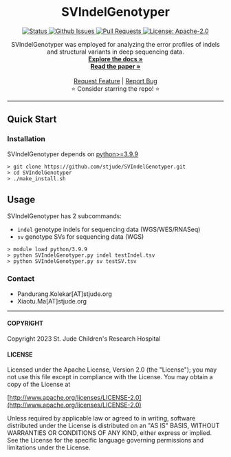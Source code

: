 <p align="center">

  <h1 align="center">
    SVIndelGenotyper
  </h1>

  <p align="center">
   <a href="https://github.com/stjude/SVIndelGenotyper" target="_blank">
     <img alt="Status"
          src="https://img.shields.io/badge/status-active-success.svg" />
   </a>
   <a href="https://github.com/stjude/SVIndelGenotyper/issues" target="_blank">
     <img alt="Github Issues"
          src="https://img.shields.io/github/issues/stjude/SVIndelGenotyper"  />
   </a>
   <a href="https://github.com/stjude/SVIndelGenotyper/pulls"  target="_blank">
     <img alt="Pull Requests"
          src="https://img.shields.io/github/issues-pr/stjude/SVIndelGenotyper"  />
   </a>
   <a href="https://github.com/stjude/SVIndelGenotyper/blob/main/LICENSE" target="_blank">
     <img alt="License: Apache-2.0"
          src="https://img.shields.io/github/license/saltstack/salt" />
   </a>
  </p>


  <p align="center">
   SVIndelGenotyper was employed for analyzing the error profiles of indels and structural variants in deep sequencing data.    
   <br />
   <a href="#"><strong>Explore the docs »</strong></a> 
   <br />
   <a href="#"><strong>Read the paper »</strong></a>
   <br /> 
   <br />
   <a href="https://github.com/stjude/SVIndelGenotyper/issues/new?assignees=&labels=&template=feature_request.md&title=Descriptive%20Title&labels=enhancement">Request Feature</a>
    | 
   <a href="https://github.com/stjude/SVIndelGenotyper/issues/new?assignees=&labels=&template=bug_report.md&title=Descriptive%20Title&labels=bug">Report Bug</a>
   <br />
    ⭐ Consider starring the repo! ⭐
   <br />
  </p>
</p>

---
## Quick Start


### Installation
SVIndelGenotyper depends on [python>=3.9.9](https://www.python.org/downloads/)

```
> git clone https://github.com/stjude/SVIndelGenotyper.git
> cd SVIndelGenotyper
> ./make_install.sh
```

## Usage 
SVIndelGenotyper has 2 subcommands:
* ```indel``` genotype indels for sequencing data (WGS/WES/RNASeq)
* ```sv``` genotype SVs for sequencing data (WGS)

```
> module load python/3.9.9
> python SVIndelGenotyper.py indel testIndel.tsv
> python SVIndelGenotyper.py sv testSV.tsv
```

### Contact
* Pandurang.Kolekar[AT]stjude.org
* Xiaotu.Ma[AT]stjude.org

---
#### COPYRIGHT 
Copyright 2023 St. Jude Children's Research Hospital

#### LICENSE
Licensed under the Apache License, Version 2.0 (the "License");
you may not use this file except in compliance with the License.
You may obtain a copy of the License at

[http://www.apache.org/licenses/LICENSE-2.0](http://www.apache.org/licenses/LICENSE-2.0)

Unless required by applicable law or agreed to in writing, software
distributed under the License is distributed on an "AS IS" BASIS,
WITHOUT WARRANTIES OR CONDITIONS OF ANY KIND, either express or implied.
See the License for the specific language governing permissions and
limitations under the License.
